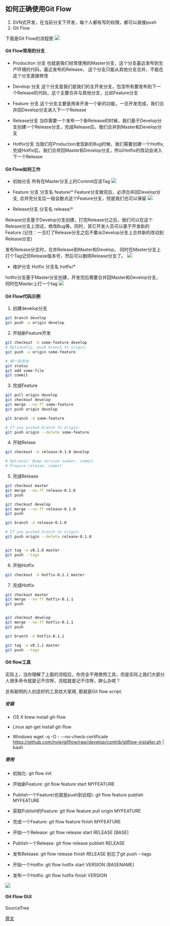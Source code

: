 ## 如何正确使用Git Flow

1. SVN式开发，在当前分支下开发，每个人都有写的权限，都可以直接push
2. Git Flow

下面是Git Flow的流程图
![](../img/git/git-flow-nvie.png)

#### Git Flow常用的分支
- Production 分支
也就是我们经常使用的Master分支，这个分支最近发布到生产环境的代码，最近发布的Release， 这个分支只能从其他分支合并，不能在这个分支直接修改

- Develop 分支
这个分支是我们是我们的主开发分支，包含所有要发布到下一个Release的代码，这个主要合并与其他分支，比如Feature分支

- Feature 分支
这个分支主要是用来开发一个新的功能，一旦开发完成，我们合并回Develop分支进入下一个Release

- Release分支
当你需要一个发布一个新Release的时候，我们基于Develop分支创建一个Release分支，完成Release后，我们合并到Master和Develop分支

- Hotfix分支
当我们在Production发现新的Bug时候，我们需要创建一个Hotfix, 完成Hotfix后，我们合并回Master和Develop分支，所以Hotfix的改动会进入下一个Release

#### Git Flow如何工作
- 初始分支
所有在Master分支上的Commit应该Tag
![](../img/git/git-workflow-1.png)
- Feature 分支
分支名 feature/*
Feature分支做完后，必须合并回Develop分支, 合并完分支后一般会删点这个Feature分支，但是我们也可以保留
![](../img/git/git-workflow-2.png)

- Release分支
分支名 release/*

Release分支基于Develop分支创建，打完Release分之后，我们可以在这个Release分支上测试，修改Bug等。同时，其它开发人员可以基于开发新的Feature (记住：一旦打了Release分支之后不要从Develop分支上合并新的改动到Release分支)

发布Release分支时，合并Release到Master和Develop， 同时在Master分支上打个Tag记住Release版本号，然后可以删除Release分支了。
![](../img/git/git-workflow-3.png)

- 维护分支 Hotfix
分支名 hotfix/*

hotfix分支基于Master分支创建，开发完后需要合并回Master和Develop分支，同时在Master上打一个tag
![](../img/git/git-workflow-4.png)


#### Git Flow代码示例
1. 创建develop分支
```bash
git branch develop
git push -u origin develop   
``` 
2. 开始新Feature开发
```bash
git checkout -b some-feature develop
# Optionally, push branch to origin:
git push -u origin some-feature    

# 做一些改动    
git status
git add some-file
git commit  
```  
3. 完成Feature
```bash
git pull origin develop
git checkout develop
git merge --no-ff some-feature
git push origin develop

git branch -d some-feature

# If you pushed branch to origin:
git push origin --delete some-feature    
```
4. 开始Relase
```bash
git checkout -b release-0.1.0 develop

# Optional: Bump version number, commit
# Prepare release, commit
```
5. 完成Release
```bash
git checkout master
git merge --no-ff release-0.1.0
git push

git checkout develop
git merge --no-ff release-0.1.0
git push

git branch -d release-0.1.0

# If you pushed branch to origin:
git push origin --delete release-0.1.0   


git tag -a v0.1.0 master
git push --tags
```
6. 开始Hotfix
```bash
git checkout -b hotfix-0.1.1 master    
```
7. 完成Hotfix
```bash
git checkout master
git merge --no-ff hotfix-0.1.1
git push


git checkout develop
git merge --no-ff hotfix-0.1.1
git push

git branch -d hotfix-0.1.1

git tag -a v0.1.1 master
git push --tags
```


#### Git flow工具
实际上，当你理解了上面的流程后，你完全不用使用工具，但是实际上我们大部分人很多命令就是记不住呀，流程就是记不住呀，肿么办呢？

总有聪明的人创造好的工具给大家用, 那就是Git flow script.

##### 安装
- OS X
brew install git-flow

- Linux
apt-get install git-flow

- Windows
wget -q -O - --no-check-certificate https://github.com/nvie/gitflow/raw/develop/contrib/gitflow-installer.sh | bash

##### 使用

- 初始化: git flow init

- 开始新Feature: git flow feature start MYFEATURE

- Publish一个Feature(也就是push到远程): git flow feature publish MYFEATURE

- 获取Publish的Feature: git flow feature pull origin MYFEATURE

- 完成一个Feature: git flow feature finish MYFEATURE

- 开始一个Release: git flow release start RELEASE [BASE]

- Publish一个Release: git flow release publish RELEASE
- 发布Release: git flow release finish RELEASE
别忘了git push --tags

- 开始一个Hotfix: git flow hotfix start VERSION [BASENAME]

- 发布一个Hotfix: git flow hotfix finish VERSION

![](../img/git/git-flow-commands.png)

#### Git Flow GUI
SourceTree


[原文](https://www.cnblogs.com/cnblogsfans/p/5075073.html)


